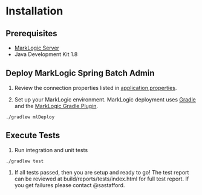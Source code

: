 # Installation

## Prerequisites
* [MarkLogic Server](http://developer.marklogic.com/products)
* Java Development Kit 1.8

## Deploy MarkLogic Spring Batch Admin
1. Review the connection properties listed in [application.properties](https://github.com/sastafford/marklogic-spring-batch/blob/master/src/main/resources/config/application.properties).  

1. Set up your MarkLogic environment.  MarkLogic deployment uses [Gradle](http://gradle.org/) and the [MarkLogic Gradle Plugin](http://developer.marklogic.com/code/ml-gradle). 
````
./gradlew mlDeploy
````

## Execute Tests
1. Run integration and unit tests
````
./gradlew test
````

1. If all tests passed, then you are setup and ready to go!  The test report can be reviewed at build/reports/tests/index.html for full test report.  If you get failures please contact @sastafford. 
 
